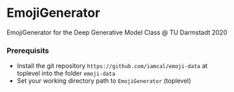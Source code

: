 # EmojiGenerator
EmojiGenerator for the Deep Generative Model Class @ TU Darmstadt 2020

### Prerequisits
- Install the git repository `https://github.com/iamcal/emoji-data` at toplevel into the folder `emoji-data`
- Set your working directory path to `EmojiGenerator` (toplevel) 

